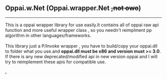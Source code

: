 ## Oppai.w.Net (Oppai.wrapper.Net ~~,not owo~~)
---

This is a oppai wrapper library for use easily.It contains all of oppai raw api function and more useful wrapper class , so you needn't reimplment pp algorithm in other languages/frameworks.
<br><br>
This library just a P/Invoke wrapper , you have to build/copy your oppai.dll to folder what you use.and **oppai.dll must be x86 and version must >= 3.0**.
<br> If there is any new deprecated/modified api in new version oppai and I will try to reimplement these apis for compatible use.

[.](https://puu.sh/CP6Cf/91b0749d4b.png)
